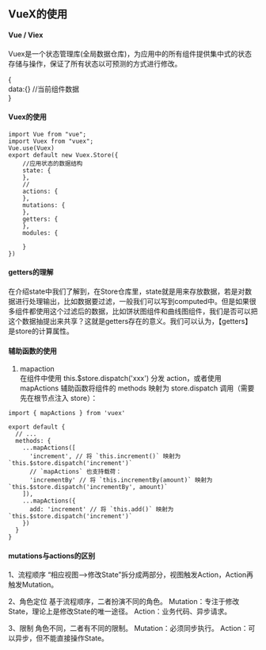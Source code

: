 ## VueX的使用



#### Vue / Viex

Vuex是一个状态管理库(全局数据仓库)，为应用中的所有组件提供集中式的状态存储与操作，保证了所有状态以可预测的方式进行修改。

{  
  data:{}  //当前组件数据  
}  

#### Vuex的使用
```
import Vue from "vue";
import Vuex from "vuex";  
Vue.use(Vuex)  
export default new Vuex.Store({
    //应用状态的数据结构
    state: {
    },
    //
    actions: {
    },
    mutations: {
    },
    getters: {
    },  
    modules: {

    }
})
```  

#### getters的理解
在介绍state中我们了解到，在Store仓库里，state就是用来存放数据，若是对数据进行处理输出，比如数据要过滤，一般我们可以写到computed中。但是如果很多组件都使用这个过滤后的数据，比如饼状图组件和曲线图组件，我们是否可以把这个数据抽提出来共享？这就是getters存在的意义。我们可以认为，【getters】是store的计算属性。


#### 辅助函数的使用
1. mapaction  
在组件中使用 this.$store.dispatch('xxx') 分发 action，或者使用 mapActions 辅助函数将组件的 methods 映射为 store.dispatch 调用（需要先在根节点注入 store）：
```
import { mapActions } from 'vuex'

export default {
  // ...
  methods: {
    ...mapActions([
      'increment', // 将 `this.increment()` 映射为 `this.$store.dispatch('increment')`
      // `mapActions` 也支持载荷：
      'incrementBy' // 将 `this.incrementBy(amount)` 映射为 `this.$store.dispatch('incrementBy', amount)`
    ]),
    ...mapActions({
      add: 'increment' // 将 `this.add()` 映射为 `this.$store.dispatch('increment')`
    })
  }
}
```

#### mutations与actions的区别
1、流程顺序
“相应视图—>修改State”拆分成两部分，视图触发Action，Action再触发Mutation。

2、角色定位
基于流程顺序，二者扮演不同的角色。
Mutation：专注于修改State，理论上是修改State的唯一途径。
Action：业务代码、异步请求。

3、限制
角色不同，二者有不同的限制。
Mutation：必须同步执行。
Action：可以异步，但不能直接操作State。
